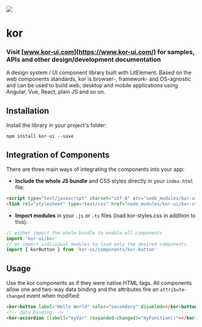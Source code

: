 ![](http://kor-ui.com/assets/favicon_light.png) 
# kor

### Visit [www.kor-ui.com](https://www.kor-ui.com/) for samples, APIs and other design/development documentation

A design system / UI component library built with LitElement. Based on the web components standards, kor is browser-, framework- and OS-agnostic and can be used to build web, desktop and mobile applications using Angular, Vue, React, plain JS and so on.

## Installation

Install the library in your project's folder:
```
npm install kor-ui --save
```

## Integration of Components

There are three main ways of integrating the components into your app:

- **Include the whole JS bundle** and CSS styles directly in your `index.html` file:

```html
<script type="text/javascript" charset="utf-8" src="node_modules/kor-ui/kor.js"></script>
<link rel="stylesheet" type="text/css" href="node_modules/kor-ui/kor-styles.css">
```

-  **Import modules** in your `.js` or `.ts` files (load kor-styles.css in addition to this):

```js
// either import the whole bundle to enable all components
import 'kor-ui/kor' 
// or import individual modules to load only the desired components
import { korButton } from 'kor-ui/components/kor-button' 
```

## Usage

Use the kor components as if they were native HTML tags. All components allow one and two-way data binding and the attributes fire an `attribute-changed` event when modified:

```html
<kor-button label="Hello World" color="secondary" disabled></kor-button>
<!-- data binding -->
<kor-accordion [label]="myVar" (expanded-changed)="myFunction()"></kor-accordion>
```
